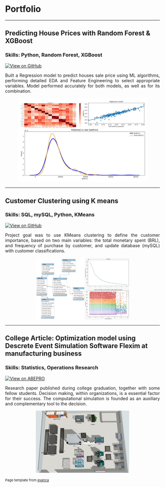 # Portfolio

---

## Predicting House Prices with Random Forest & XGBoost 

### **Skills:** Python, Random Forest, XGBoost
 
[![View on GitHub](https://img.shields.io/badge/GitHub-View_on_GitHub-blue?logo=GitHub)](https://github.com/Melo97/Real-Estate-Sales-Price-Regression-Using-RF-and-XGBoost/)

<div style="text-align: justify"> Built a Regression model to predict houses sale price using ML algorithms, performing detailed EDA and Feature Engineering to select appropriate variables. Model performed accurately for both models, as well as for its combination. </div>

<figure>  
 <center><img src="images/HP project.jpeg"/></center>
</figure>
 
---  
## Customer Clustering using K means
  
### **Skills:** SQL, mySQL, Python, KMeans

[![View on GitHub](https://img.shields.io/badge/GitHub-View_on_GitHub-blue?logo=GitHub)](https://github.com/Melo97/Customer-Clustering-using-KMeans-SQLconnector/)

<div style="text-align: justify"> Project goal was to use KMeans clustering to define the customer importance, based on two main variables: the total monetary spent (BRL), and frequency of purchase by customer, and update database (mySQL) with customer classifications. </div>

<figure>
 <center><img src="images/CC_sql_Kmeans.jpeg" alt="KMeans" width="304" height="202"/></center>
</figure>
 
---
## College Article: Optimization model using Descrete Event Simulation Software Flexim at manufacturing business
  
### **Skills:** Statistics, Operations Research

[![View on ABEPRO](https://img.shields.io/badge/ABEPRO-open%20collection-green)](https://www.abepro.org.br/biblioteca/TN_STP_292_1648_38957.pdf)

<div style="text-align: justify"> Research paper published during college graduation, together with some fellow students. Decision making, within organizations, is a essential factor for their success. The computational simulation is founded as an auxiliary and complementary tool to the decision. </div>  

<figure>
 <center><img src="images/Meu_artigo1.PNG" alt="KMeans" width="304" height="202"/></center>
</figure>
 
<p style="font-size:11px">Page template from <a href="https://github.com/evanca/quick-portfolio">evanca</a></p>
<!-- Remove above link if you don't want to attibute -->
